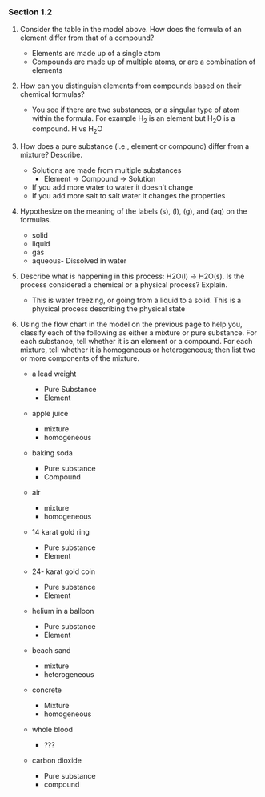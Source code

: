 ### Section 1.2
1. Consider the table in the model above. How does the formula of an element differ from that of a compound?
	* Elements are made up of a single atom
	* Compounds are made up of multiple atoms, or are a combination of elements


2. How can you distinguish elements from compounds based on their chemical formulas? 
	* You see if there are two substances, or a singular type of atom within the formula. For example H<sub>2</sub> is an element but H<sub>2</sub>O is a compound. H vs H<sub>2</sub>O 


3. How does a pure substance (i.e., element or compound) differ from a mixture? Describe. 
	* Solutions are made from multiple substances
		* Element -> Compound -> Solution
	* If you add more water to water it doesn't change
	* If you add more salt to salt water it changes the properties

4. Hypothesize on the meaning of the labels (s), (l), (g), and (aq) on the formulas.
	* solid
	* liquid
	* gas
	* aqueous- Dissolved in water

5. Describe what is happening in this process: H2O(l) → H2O(s). Is the process considered a chemical or a physical process? Explain.
	* This is water freezing, or going from a liquid to a solid. This is a physical process describing the physical state

6. Using the flow chart in the model on the previous page to help you, classify each of the following as either a mixture or pure substance. For each substance, tell whether it is an element or a compound. For each mixture, tell whether it is homogeneous or heterogeneous; then list two or more components of the mixture. 
	* a lead weight 
		* Pure Substance
		* Element

	* apple juice
		* mixture
		* homogeneous

	* baking soda
		* Pure substance
		* Compound

	* air
		* mixture
		* homogeneous

	* 14 karat gold ring
		* Pure substance
		* Element

	* 24- karat gold coin
		* Pure substance
		* Element

	* helium in a balloon
		* Pure substance 
		* Element

	* beach sand
		* mixture
		* heterogeneous

	* concrete
		* Mixture
		* homogeneous
	* whole blood
		* ???

	 * carbon dioxide
		 * Pure substance
		 * compound



